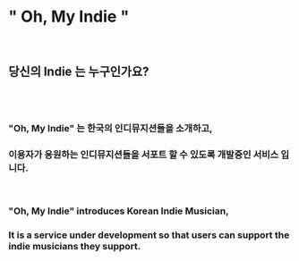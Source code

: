 <br />
<br />

# " Oh, My Indie "

<br />

## 당신의 Indie 는 누구인가요?

<br />
<br />
 
### "Oh, My Indie" 는 한국의 인디뮤지션들을 소개하고,

### 이용자가 응원하는 인디뮤지션들을 서포트 할 수 있도록 개발중인 서비스 입니다.

<br />

### "Oh, My Indie" introduces Korean Indie Musician,

### It is a service under development so that users can support the indie musicians they support.

